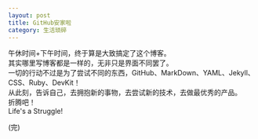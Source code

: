 ```yaml
---
layout: post
title: GitHub安家啦
category: 生活琐碎
---
```


午休时间+下午时间，终于算是大致搞定了这个博客。     
其实哪里写博客都是一样的，无非只是界面不同罢了。     
一切的行动不过是为了尝试不同的东西，GitHub、MarkDown、YAML、Jekyll、CSS、Ruby、DevKit！     
从此刻，告诉自己，去拥抱新的事物，去尝试新的技术，去做最优秀的产品。       
折腾吧！   
Life's a Struggle!

(完)


